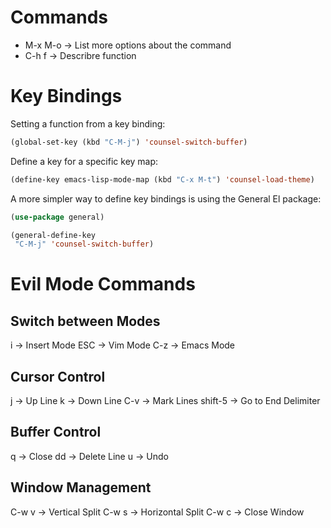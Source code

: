 # Commands
- M-x M-o -> List more options about the command
- C-h f   -> Describre function

# Key Bindings
Setting a function from a key binding:
```lisp
(global-set-key (kbd "C-M-j") 'counsel-switch-buffer)
```

Define a key for a specific key map:
```lisp
(define-key emacs-lisp-mode-map (kbd "C-x M-t") 'counsel-load-theme)
```

A more simpler way to define key bindings is using the General El package:
```lisp
(use-package general)

(general-define-key
 "C-M-j" 'counsel-switch-buffer)
```

# Evil Mode Commands

## Switch between Modes
i -> Insert Mode
ESC -> Vim Mode
C-z -> Emacs Mode

## Cursor Control
j -> Up Line
k -> Down Line
C-v -> Mark Lines
shift-5 -> Go to End Delimiter

## Buffer Control
q -> Close
dd -> Delete Line
u -> Undo

## Window Management
C-w v -> Vertical Split
C-w s -> Horizontal Split
C-w c -> Close Window
